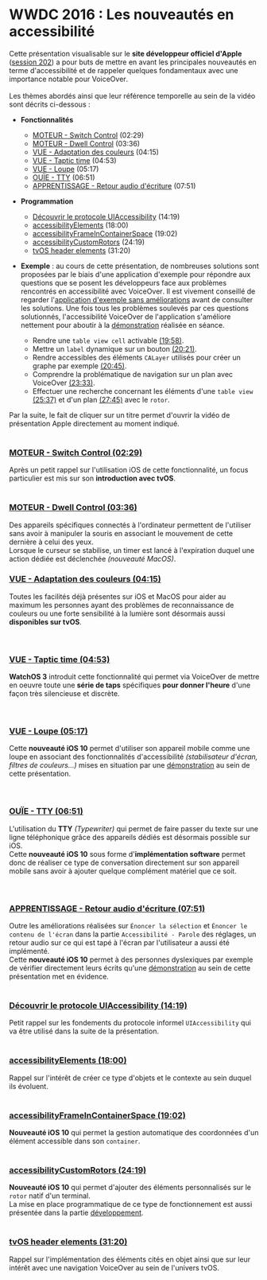 # WWDC 2016 : Les nouveautés en accessibilité

<script>$(document).ready(function () {
    setBreadcrumb([{"label":"Les critères incontournables sous iOS", "url": "./criteria-ios.html"},
                   {"label":"WWDC", "url": "./criteria-ios-wwdc.html"},
                   {"label":"2016 - Les nouveautés en accessibilité"}
	]);
    addSubMenu([
        {"label":"Pour la conception","url":"criteria-ios-conception.html"}, 
        {"label":"Pour le développement","url":"criteria-ios-dev.html"},
        {"label":"WWDC","url":"criteria-ios-wwdc.html"}
    ]);
});</script>

<span data-menuitem="criteria-ios-wwdc"></span>

Cette présentation visualisable sur le **site développeur officiel d'Apple** ([session 202](https://developer.apple.com/videos/play/wwdc2016/202/)) a pour buts de mettre en avant les principales nouveautés en terme d'accessibilité et de rappeler quelques fondamentaux avec une importance notable pour <span lang="en">VoiceOver</span>.
</br><img style="max-width: 700px; height: auto;" alt="" src="./images/iOSdev/wwdc16-202.png" />
</br></br>Les thèmes abordés ainsi que leur référence temporelle au sein de la vidéo sont décrits ci-dessous :

- **Fonctionnalités**
    - [MOTEUR - Switch Control](#SwitchControl) (02:29)
    - [MOTEUR - Dwell Control](#DwellControl) (03:36)
    - [VUE - Adaptation des couleurs](#DisplayAdjustments) (04:15)
    - [VUE - Taptic time](#TapticTime) (04:53)
    - [VUE - Loupe](#Magnifier) (05:17)
    - [OUÏE - TTY](#SoftwareTTY) (06:51)
    - [APPRENTISSAGE - Retour audio d'écriture](#EnhancedTypingFeedback) (07:51)

- **Programmation**
    - [Découvrir le protocole UIAccessibility](#UIAccessibilityProtocol) (14:19)
    - [accessibilityElements](#accessibilityElements) (18:00)
    - [accessibilityFrameInContainerSpace](#accessibilityFrameInContainerSpace) (19:02)
    - [accessibilityCustomRotors](#accessibilityCustomRotors) (24:19)
    - [tvOS header elements](#tvOS) (31:20)

- **Exemple** : au cours de cette présentation, de nombreuses solutions sont proposées par le biais d'une application d'exemple pour répondre aux questions que se posent les développeurs face aux problèmes rencontrés en accessibilité avec <span lang="en">VoiceOver</span>. Il est vivement conseillé de regarder l'[application d'exemple sans améliorations](https://developer.apple.com/videos/play/wwdc2016/202/?time=698) avant de consulter les solutions. Une fois tous les problèmes soulevés par ces questions solutionnés, l'accessibilité VoiceOver de l'application s'améliore nettement pour aboutir à la [démonstration](https://developer.apple.com/videos/play/wwdc2016/202/?time=1753) réalisée en séance.
    - Rendre une `table view cell` activable [(19:58)](https://developer.apple.com/videos/play/wwdc2016/202/?time=1198).
    - Mettre un `label` dynamique sur un bouton [(20:21)](https://developer.apple.com/videos/play/wwdc2016/202/?time=1221).
    - Rendre accessibles des éléments `CALayer` utilisés pour créer un graphe par exemple [(20:45)](https://developer.apple.com/videos/play/wwdc2016/202/?time=1245).
    - Comprendre la problématique de navigation sur un plan avec VoiceOver [(23:33)](https://developer.apple.com/videos/play/wwdc2016/202/?time=1413).
    - Effectuer une recherche concernant les éléments d'une `table view` [(25:37)](https://developer.apple.com/videos/play/wwdc2016/202/?time=1537) et d'un plan [(27:45)](https://developer.apple.com/videos/play/wwdc2016/202/?time=1665) avec le `rotor`.

Par la suite, le fait de cliquer sur un titre permet d'ouvrir la vidéo de présentation <span lang="en">Apple</span> directement au moment indiqué.
</br></br>
<a name="SwitchControl"></a>
### [MOTEUR - Switch Control (02:29)](https://developer.apple.com/videos/play/wwdc2016/202/?time=149)
Après un petit rappel sur l'utilisation iOS de cette fonctionnalité, un focus particulier est mis sur son **introduction avec tvOS**.
</br><img style="max-width: 700px; height: auto;" alt="" src="./images/iOSdev/wwdc16-202-SwitchControl.png" />
</br></br>
<a name="DwellControl"></a>
### [MOTEUR - Dwell Control (03:36)](https://developer.apple.com/videos/play/wwdc2016/202/?time=216)
Des appareils spécifiques connectés à l'ordinateur permettent de l'utiliser sans avoir à manipuler la souris en associant le mouvement de cette dernière à celui des yeux.
</br>Lorsque le curseur se stabilise, un timer est lancé à l'expiration duquel une action dédiée est déclenchée *(nouveauté MacOS)*. 
</br><img style="max-width: 700px; height: auto;" alt="" src="./images/iOSdev/wwdc16-202-DwellControl.png" />
<a name="DisplayAdjustments"></a>
### [VUE - Adaptation des couleurs (04:15)](https://developer.apple.com/videos/play/wwdc2016/202/?time=255)
Toutes les facilités déjà présentes sur iOS et MacOS pour aider au maximum les personnes ayant des problèmes de reconnaissance de couleurs ou une forte sensibilité à la lumière sont désormais aussi **disponibles sur tvOS**.
</br></br></br>
<a name="TapticTime"></a>
### [VUE - Taptic time (04:53)](https://developer.apple.com/videos/play/wwdc2016/202/?time=293)
**WatchOS 3** introduit cette fonctionnalité qui permet via VoiceOver de mettre en oeuvre toute une **série de taps** spécifiques **pour donner l'heure** d'une façon très silencieuse et discrète.
</br></br></br>
<a name="Magnifier"></a>
### [VUE - Loupe (05:17)](https://developer.apple.com/videos/play/wwdc2016/202/?time=317)
Cette **nouveauté iOS 10** permet d'utiliser son appareil mobile comme une loupe en associant des fonctionnalités d'accessibilité *(stabilisateur d'écran, filtres de couleurs...)* mises en situation par une [démonstration](https://developer.apple.com/videos/play/wwdc2016/202/?time=344) au sein de cette présentation.
</br></br></br>
<a name="SoftwareTTY"></a>
### [OUÏE - TTY (06:51)](https://developer.apple.com/videos/play/wwdc2016/202/?time=411)
L'utilisation du **TTY** *(Typewriter)* qui permet de faire passer du texte sur une ligne téléphonique grâce des appareils dédiés est désormais possible sur iOS.
</br>Cette **nouveauté iOS 10** sous forme d'**implémentation software** permet donc de réaliser ce type de conversation directement sur son appareil mobile sans avoir à ajouter quelque complément matériel que ce soit. 
</br></br></br>
<a name="EnhancedTypingFeedback"></a>
### [APPRENTISSAGE - Retour audio d'écriture (07:51)](https://developer.apple.com/videos/play/wwdc2016/202/?time=471)
Outre les améliorations réalisées sur `Énoncer la sélection` et `Énoncer le contenu de l'écran` dans la partie `Accessibilité - Parole` des réglages, un retour audio sur ce qui est tapé à l'écran par l'utilisateur a aussi été implémenté.
</br>Cette **nouveauté iOS 10** permet à des personnes dyslexiques par exemple de vérifier directement leurs écrits qu'une [démonstration](https://developer.apple.com/videos/play/wwdc2016/202/?time=496) au sein de cette présentation met en évidence.
</br></br>
<a name="UIAccessibilityProtocol"></a>
### [Découvrir le protocole UIAccessibility (14:19)](https://developer.apple.com/videos/play/wwdc2016/202/?time=859)
Petit rappel sur les fondements du protocole informel `UIAccessibility` qui va être utilisé dans la suite de la présentation.
</br><img style="max-width: 550px; height: auto;" alt="" src="./images/iOSdev/wwdc16-202-UIAccessibilityProtocol.png" />
</br></br>
<a name="accessibilityElements"></a>
### [accessibilityElements (18:00)](https://developer.apple.com/videos/play/wwdc2016/202/?time=1080)
Rappel sur l'intérêt de créer ce type d'objets et le contexte au sein duquel ils évoluent.
</br><img style="max-width: 575px; height: auto;" alt="" src="./images/iOSdev/wwdc16-202-accessibilityElements.png" />
</br></br>
<a name="accessibilityFrameInContainerSpace"></a>
### [accessibilityFrameInContainerSpace (19:02)](https://developer.apple.com/videos/play/wwdc2016/202/?time=1142)
**Nouveauté iOS 10** qui permet la gestion automatique des coordonnées d'un élément accessible dans son `container`.
</br><img style="max-width: 575px; height: auto;" alt="" src="./images/iOSdev/wwdc16-202-accessibilityFrameInContainerSpace.png" />
</br></br>
<a name="accessibilityCustomRotors"></a>
### [accessibilityCustomRotors (24:19)](https://developer.apple.com/videos/play/wwdc2016/202/?time=1459)
**Nouveauté iOS 10** qui permet d'ajouter des éléments personnalisés sur le `rotor` natif d'un terminal.
</br><img style="max-width: 775px; height: auto;" alt="" src="./images/iOSdev/wwdc16-202-accessibilityCustomRotors.png" />
</br>La mise en place programmatique de ce type de fonctionnement est aussi présentée dans la partie [développement](./criteria-ios-dev.html#rotor-personnalis-).
</br></br>
<a name="tvOS"></a>
### [tvOS header elements (31:20)](https://developer.apple.com/videos/play/wwdc2016/202/?time=1880)
Rappel sur l'implémentation des éléments cités en objet ainsi que sur leur intérêt avec une navigation VoiceOver au sein de l'univers tvOS.
</br><img style="max-width: 500px; height: auto;" alt="" src="./images/iOSdev/wwdc16-202-tvOS_1.png" />
</br><img style="max-width: 450px; height: auto;" alt="" src="./images/iOSdev/wwdc16-202-tvOS_2.png" />
</br></br>
<!--  This file is part of a11y-guidelines | Our vision of mobile & web accessibility guidelines and best practices, with valid/invalid examples.
 Copyright (C) 2016  Orange SA
 See the Creative Commons Legal Code Attribution-ShareAlike 3.0 Unported License for more details (LICENSE file). -->